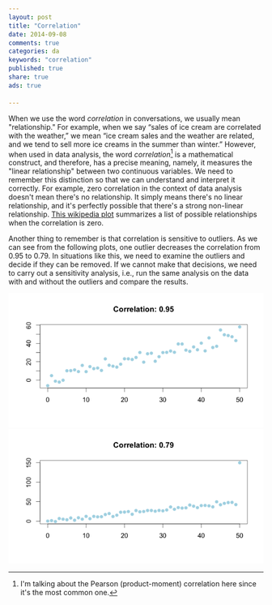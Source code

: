 ```yaml
---
layout: post
title: "Correlation"
date: 2014-09-08 
comments: true
categories: da
keywords: "correlation"
published: true
share: true
ads: true

---
```


When we use the word *correlation* in conversations, we usually mean "relationship." For example, when we say “sales of ice cream are correlated with the weather,” we mean “ice cream sales and the weather are related, and we tend to sell more ice creams in the summer than winter.” However, when used in data analysis, the word *correlation*[^1] is a mathematical construct, and therefore, has a precise meaning, namely, it measures the "linear relationship" between two continuous variables. We need to remember this distinction so that we can understand and interpret it correctly. For example, zero correlation in the context of data analysis doesn't mean there's no relationship. It simply means there's no linear relationship, and it's perfectly possible that there's a strong non-linear relationship. [This wikipedia plot](http://en.wikipedia.org/wiki/Correlation_and_dependence#mediaviewer/File:Correlation_examples2.svg) summarizes a list of possible relationships when the correlation is zero. 

Another thing to remember is that correlation is sensitive to outliers. As we can see from the following plots, one outlier decreases the correlation from 0.95 to 0.79. In situations like this, we need to examine the outliers and decide if they can be removed. If we cannot make that decisions, we need to carry out a sensitivity analysis, i.e., run the same analysis on the data with and without the outliers and compare the results. 

![](/images/corr1.png)
![](/images/corr2.png)

[^1]: I'm talking about the Pearson (product-moment) correlation here since it's the most common one. 

